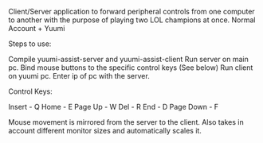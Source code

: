 Client/Server application to forward peripheral controls from one computer to another with the purpose of playing two LOL champions at once. Normal Account + Yuumi


Steps to use:

Compile yuumi-assist-server and yuumi-assist-client
Run server on main pc. Bind mouse buttons to the specific control keys (See below)
Run client on yuumi pc. Enter ip of pc with the server.

Control Keys:

Insert - Q
Home - E
Page Up - W
Del - R
End - D
Page Down - F

Mouse movement is mirrored from the server to the client. Also takes in account different monitor sizes and automatically scales it.
